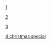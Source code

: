 [1](http://tim-zh.github.io/cbt_playground/1.html)

[2](http://tim-zh.github.io/cbt_playground/2.html)

[3](http://tim-zh.github.io/cbt_playground/3.html)

[4 christmas special](http://tim-zh.github.io/cbt_playground/4.html)